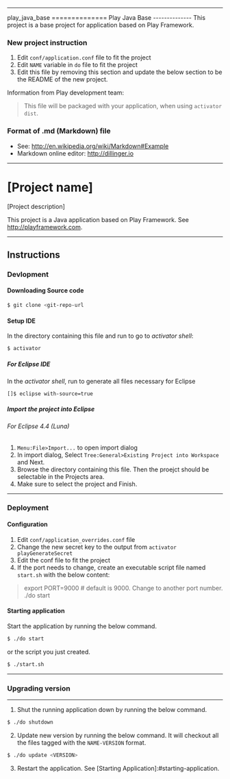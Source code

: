 -------------------------------------------------------------------------------
<This section should be removed>
play_java_base
==============
Play Java Base
--------------
This project is a base project for application based on Play Framework.

### New project instruction
1. Edit `conf/application.conf` file to fit the project
2. Edit `NAME` variable in `do` file to fit the project
3. Edit this file by removing this section and update the below section 
to be the README of the new project.

Information from Play development team: 
> This file will be packaged with your application, when using `activator dist`.

### Format of .md (Markdown) file
- See: http://en.wikipedia.org/wiki/Markdown#Example
- Markdown online editor: http://dillinger.io
 
<No more text in this section after this line>

-------------------------------------------------------------------------------
[Project name]
====================
[Project description]

This project is a Java application based on Play Framework. 
See http://playframework.com.

-------------------------------------------------------------------------------
Instructions
------------

### Devlopment
#### Downloading Source code
```sh
$ git clone <git-repo-url
```
#### Setup IDE
In the directory containing this file and run to go to *activator shell*:
```sh
$ activator
```
##### For Eclipse IDE
In the *activator shell*, run to generate all files necessary for Eclipse
```activator
[]$ eclipse with-source=true
```
##### Import the project into Eclipse
###### For Eclipse 4.4 (Luna)
1. `Menu:File>Import...` to open import dialog
2. In import dialog, Select `Tree:General>Existing Project into Workspace` and Next.
3. Browse the directory containing this file. 
Then the proejct should be selectable in the Projects area.
4. Make sure to select the project and Finish.

-------------------------------------------------------------------------------
### Deployment
#### Configuration
1. Edit `conf/application_overrides.conf` file
  1. Change the new secret key to the output from `activator playGenerateSecret`
  2. Edit the conf file to fit the project
2. If the port needs to change, 
create an executable script file named `start.sh` with the below content:

> export PORT=9000 # default is 9000. Change to another port number.  
> ./do start


#### Starting application
Start the application by running the below command.
```sh
$ ./do start
```

or the script you just created.
```sh
$ ./start.sh
```

-------------------------------------------------------------------------------
### Upgrading version

-------------------------------------------------------------------------------
1. Shut the running application down by running the below command.
```sh
$ ./do shutdown
```

2. Update new version by running the below command. 
It will checkout all the files tagged with the `NAME-VERSION` format. 
```sh
$ ./do update <VERSION>
```

3. Restart the application. See [Starting Application]:#starting-application.
